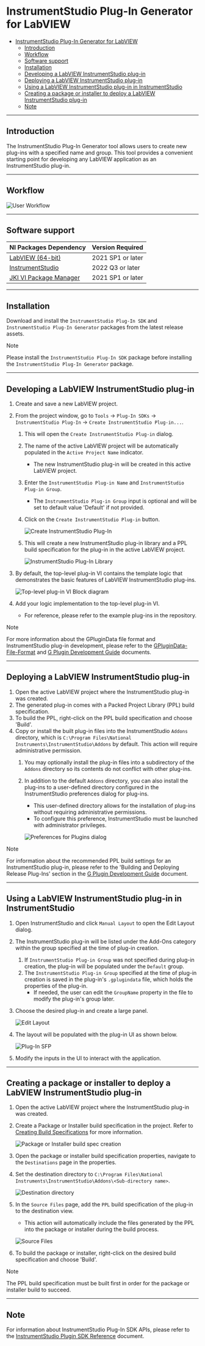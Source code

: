 # InstrumentStudio Plug-In Generator for LabVIEW

- [InstrumentStudio Plug-In Generator for LabVIEW](#instrumentstudio-plug-in-generator-for-labview)
  - [Introduction](#introduction)
  - [Workflow](#workflow)
  - [Software support](#software-support)
  - [Installation](#installation)
  - [Developing a LabVIEW InstrumentStudio plug-in](#developing-a-labview-instrumentstudio-plug-in)
  - [Deploying a LabVIEW InstrumentStudio plug-in](#deploying-a-labview-instrumentstudio-plug-in)
  - [Using a LabVIEW InstrumentStudio plug-in in InstrumentStudio](#using-a-labview-instrumentstudio-plug-in-in-instrumentstudio)
  - [Creating a package or installer to deploy a LabVIEW InstrumentStudio plug-in](#creating-a-package-or-installer-to-deploy-a-labview-instrumentstudio-plug-in)
  - [Note](#note)

---

## Introduction

The InstrumentStudio Plug-In Generator tool allows users to create new plug-ins with a specified
name and group. This tool provides a convenient starting point for developing any LabVIEW
application as an InstrumentStudio plug-in.

---

## Workflow

![User Workflow](./images/InstrumentStudio%20Plug-In%20Generator%20Guide/Workflow.png)

---

## Software support

NI Packages Dependency | Version Required
--- | ---
[LabVIEW (64-bit)](https://www.ni.com/en/support/downloads/software-products/download.labview.html#443865) | 2021 SP1 or later
[InstrumentStudio](https://www.ni.com/en/support/downloads/software-products/download.instrumentstudio.html#460631) | 2022 Q3 or later
[JKI VI Package Manager](https://www.ni.com/en/support/downloads/tools-network/download.jki-vi-package-manager.html#443251) | 2021 SP1 or later

---

## Installation

Download and install the `InstrumentStudio Plug-In SDK` and `InstrumentStudio Plug-In Generator`
packages from the latest release assets.

> [!NOTE]  
> Please install the `InstrumentStudio Plug-In SDK` package before installing the `InstrumentStudio
> Plug-In Generator` package.

---

## Developing a LabVIEW InstrumentStudio plug-in

1. Create and save a new LabVIEW project.
2. From the project window, go to `Tools` → `Plug-In SDKs` → `InstrumentStudio Plug-In` → `Create
   InstrumentStudio Plug-in...`.
   1. This will open the `Create InstrumentStudio Plug-in` dialog.
   2. The name of the active LabVIEW project will be automatically populated in the `Active Project
      Name` indicator.  
      - The new InstrumentStudio plug-in will be created in this active LabVIEW project.
   3. Enter the `InstrumentStudio Plug-in Name` and `InstrumentStudio Plug-in Group`.
      - The `InstrumentStudio Plug-in Group` input is optional and will be set to default value
        'Default' if not provided.
   4. Click on the `Create InstrumentStudio Plug-in` button.

      ![Create InstrumentStudio Plug-In](./images/InstrumentStudio%20Plug-In%20Generator%20Guide/Create%20InstrumentStudio%20Plug-In.png)

   5. This will create a new InstrumentStudio plug-in library and a PPL build specification for the
      plug-in in the active LabVIEW project.

      ![InstrumentStudio Plug-In Library](./images/InstrumentStudio%20Plug-In%20Generator%20Guide/InstrumentStudio%20Plug-In%20Library.png)

3. By default, the top-level plug-in VI contains the template logic that demonstrates the basic
   features of LabVIEW InstrumentStudio plug-ins.

   ![Top-level plug-in VI Block diagram](./images/InstrumentStudio%20Plug-In%20Generator%20Guide/Top-level%20VI%20Block%20diagram.png)

4. Add your logic implementation to the top-level plug-in VI.
      - For reference, please refer to the example plug-ins in the repository.

> [!NOTE]  
> For more information about the GPluginData file format and InstrumentStudio plug-in development,
> please refer to the
> [GPluginData-File-Format](https://github.com/ni/instrumentstudio-plugins/blob/main/labview/docs/GPluginData-File-Format.pdf)
> and [G Plugin Development
> Guide](https://github.com/ni/instrumentstudio-plugins/blob/main/labview/docs/G%20Plugin%20Development%20Guide.pdf)
> documents.

---

## Deploying a LabVIEW InstrumentStudio plug-in

1. Open the active LabVIEW project where the InstrumentStudio plug-in was created.
2. The generated plug-in comes with a Packed Project Library (PPL) build specification.
3. To build the PPL, right-click on the PPL build specification and choose 'Build'.
4. Copy or install the built plug-in files into the InstrumentStudio `Addons` directory, which is
   `C:\Program Files\National Instruments\InstrumentStudio\Addons` by default. This action will
   require administrative permission.
   1. You may optionally install the plug-in files into a subdirectory of the `Addons` directory so
      its contents do not conflict with other plug-ins.
   2. In addition to the default `Addons` directory, you can also install the plug-ins to a
      user-defined directory configured in the InstrumentStudio preferences dialog for plug-ins.
      - This user-defined directory allows for the installation of plug-ins without requiring
        administrative permissions.
      - To configure this preference, InstrumentStudio must be launched with administrator
        privileges.

      ![Preferences for Plugins dialog](./images/InstrumentStudio%20Plug-In%20Generator%20Guide/Preferences%20for%20Plugins.png)

> [!NOTE]  
> For information about the recommended PPL build settings for an InstrumentStudio plug-in, please
> refer to the 'Building and Deploying Release Plug-Ins' section in the [G Plugin Development
> Guide](https://github.com/ni/instrumentstudio-plugins/blob/main/labview/docs/G%20Plugin%20Development%20Guide.pdf)
> document.

---

## Using a LabVIEW InstrumentStudio plug-in in InstrumentStudio

1. Open InstrumentStudio and click `Manual Layout` to open the Edit Layout dialog.
2. The InstrumentStudio plug-in will be listed under the Add-Ons category within the group specified
   at the time of plug-in creation.  
   1. If `InstrumentStudio Plug-in Group` was not specified during plug-in creation, the plug-in
      will be populated under the `Default` group.
   2. The `InstrumentStudio Plug-in Group` specified at the time of plug-in creation is saved in the
      plug-in's `.gplugindata` file, which holds the properties of the plug-in.
      - If needed, the user can edit the `GroupName` property in the file to modify the plug-in's
        group later.
3. Choose the desired plug-in and create a large panel.
  
   ![Edit Layout](./images/InstrumentStudio%20Plug-In%20Generator%20Guide/InstrumentStudio%20Edit%20Layout.png)

4. The layout will be populated with the plug-in UI as shown below.

   ![Plug-In SFP](./images/InstrumentStudio%20Plug-In%20Generator%20Guide/InstrumentStudio%20Plug-In%20Soft%20Panel.png)

5. Modify the inputs in the UI to interact with the application.

---

## Creating a package or installer to deploy a LabVIEW InstrumentStudio plug-in

1. Open the active LabVIEW project where the InstrumentStudio plug-in was created.
2. Create a Package or Installer build specification in the project. Refer to
   [Creating Build Specifications](https://www.ni.com/docs/en-US/bundle/labview/page/creating-build-specifications.html)
   for more information.

   ![Package or Installer build spec creation](./images/InstrumentStudio%20Plug-In%20Generator%20Guide/Package%20or%20Installer%20build%20spec.png)

3. Open the package or installer build specification properties, navigate to the `Destinations` page
   in the properties.
4. Set the destination directory to `C:\Program Files\National
   Instruments\InstrumentStudio\Addons\<Sub-directory name>`.

   ![Destination directory](./images/InstrumentStudio%20Plug-In%20Generator%20Guide/Package%20or%20Installer%20Destination%20directory.png)

5. In the `Source Files` page, add the `PPL` build specification of the plug-in to the destination
   view.
   - This action will automatically include the files generated by the PPL into the package or
     installer during the build process.

   ![Source Files](./images/InstrumentStudio%20Plug-In%20Generator%20Guide/Package%20or%20Installer%20Source%20Files.png)

6. To build the package or installer, right-click on the desired build specification and choose
   'Build'.

> [!NOTE]  
> The PPL build specification must be built first in order for the package or installer build to
> succeed.

---

## Note

For information about InstrumentStudio Plug-In SDK APIs, please refer to the
[InstrumentStudio Plugin SDK Reference](https://github.com/ni/instrumentstudio-plugins/blob/main/labview/docs/InstrumentStudio%20Plugin%20SDK%20Reference.pdf)
document.
